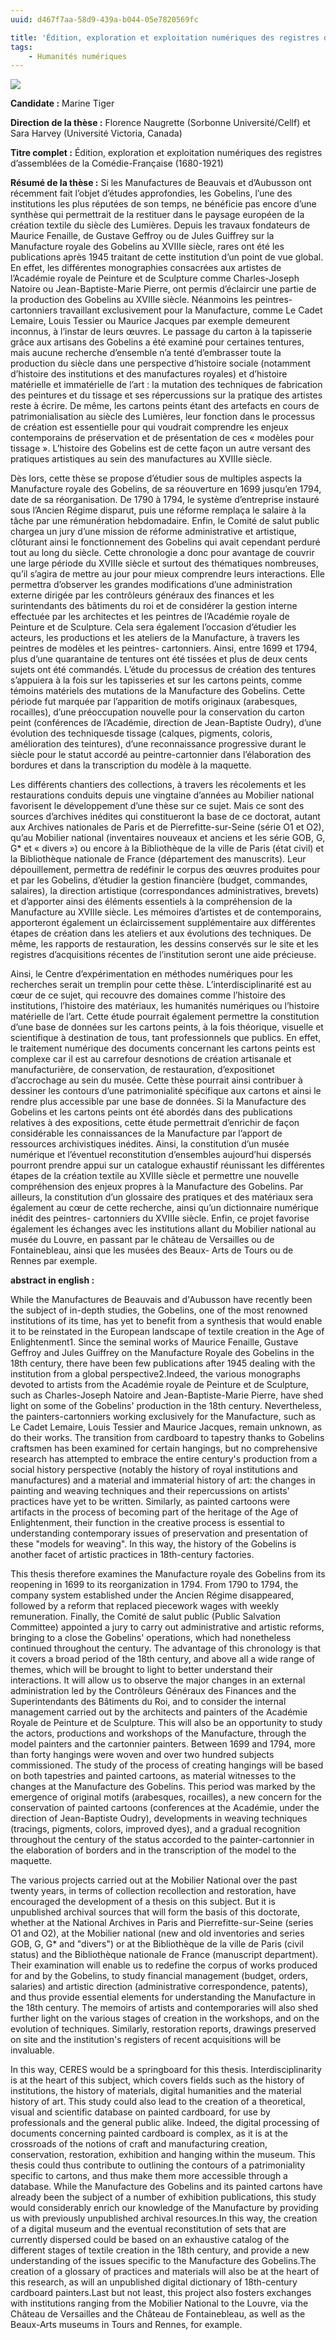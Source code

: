 ```yaml
---
uuid: d467f7aa-58d9-439a-b044-05e7820569fc

title: 'Édition, exploration et exploitation numériques des registres d’assemblées de la Comédie-Française (1680-1921)'
tags:
    - Humanités numériques
---
```


![](these-5.png)

**Candidate :** Marine Tiger

**Direction de la thèse :** Florence Naugrette (Sorbonne Université/Cellf) et Sara Harvey (Université Victoria, Canada)

**Titre complet :** Édition, exploration et exploitation numériques des registres d’assemblées de la Comédie-Française (1680-1921)

**Résumé de la thèse :**
Si les Manufactures de Beauvais et d’Aubusson ont récemment fait l’objet d’études approfondies, les Gobelins, l’une des institutions les plus réputées de son temps, ne bénéficie pas encore d’une synthèse qui permettrait de la restituer dans le paysage européen de la création textile du siècle des Lumières. Depuis les travaux fondateurs de Maurice Fenaille, de Gustave Geffroy ou de Jules Guiffrey sur la Manufacture royale des Gobelins au XVIIIe siècle, rares ont été les publications après 1945 traitant de cette institution d’un point de vue global. En effet, les différentes monographies consacrées aux artistes de l’Académie royale de Peinture et de Sculpture comme Charles-Joseph Natoire ou Jean-Baptiste-Marie Pierre, ont permis d’éclaircir une partie de la production des Gobelins au XVIIIe siècle. Néanmoins les peintres-cartonniers travaillant exclusivement pour la Manufacture, comme Le Cadet Lemaire, Louis Tessier ou Maurice Jacques par exemple demeurent inconnus, à l’instar de leurs œuvres. Le passage du carton à la tapisserie grâce aux artisans des Gobelins a été examiné pour certaines tentures, mais aucune recherche d’ensemble n’a tenté d’embrasser toute la production du siècle dans une perspective d’histoire sociale (notamment d’histoire des institutions et des manufactures royales) et d’histoire matérielle et immatérielle de l’art : la mutation des techniques de fabrication des peintures et du tissage et ses répercussions sur la pratique des artistes reste à écrire. De même, les cartons peints étant des artefacts en cours de patrimonialisation au siècle des Lumières, leur fonction dans le processus de création est essentielle pour qui voudrait comprendre les enjeux contemporains de préservation et de présentation de ces « modèles pour tissage ». L’histoire des Gobelins est de cette façon un autre versant des pratiques artistiques au sein des manufactures au XVIIIe siècle.

Dès lors, cette thèse se propose d’étudier sous de multiples aspects la Manufacture royale des Gobelins, de sa réouverture en 1699 jusqu’en 1794, date de sa réorganisation. De 1790 à 1794, le système d’entreprise instauré sous l’Ancien Régime disparut, puis une réforme remplaça le salaire à la tâche par une rémunération hebdomadaire. Enfin, le Comité de salut public chargea un jury d’une mission de réforme administrative et artistique, clôturant ainsi le fonctionnement des Gobelins qui avait cependant perduré tout au long du siècle. Cette chronologie a donc pour avantage de couvrir une large période du XVIIIe siècle et surtout des thématiques nombreuses, qu’il s’agira de mettre au jour pour mieux comprendre leurs interactions. Elle permettra d’observer les grandes modifications d’une administration externe dirigée par les contrôleurs généraux des finances et les surintendants des bâtiments du roi et de considérer la gestion interne effectuée par les architectes et les peintres de l’Académie royale de Peinture et de Sculpture. Cela sera également l’occasion d’étudier les acteurs, les productions et les ateliers de la Manufacture, à travers les peintres de modèles et les peintres- cartonniers. Ainsi, entre 1699 et 1794, plus d’une quarantaine de tentures ont été tissées et plus de deux cents sujets ont été commandés. L’étude du processus de création des tentures s’appuiera à la fois sur les tapisseries et sur les cartons peints, comme témoins matériels des mutations de la Manufacture des Gobelins. Cette période fut marquée par l’apparition de motifs originaux (arabesques, rocailles), d’une préoccupation nouvelle pour la conservation du carton peint (conférences de l’Académie, direction de Jean-Baptiste Oudry), d’une évolution des techniquesde tissage (calques, pigments, coloris, amélioration des teintures), d’une reconnaissance progressive durant le siècle pour le statut accordé au peintre-cartonnier dans l’élaboration des bordures et dans la transcription du modèle à la maquette.

Les différents chantiers des collections, à travers les récolements et les restaurations conduits depuis une vingtaine d’années au Mobilier national favorisent le développement d’une thèse sur ce sujet. Mais ce sont des sources d’archives inédites qui constitueront la base de ce doctorat, autant aux Archives nationales de Paris et de Pierrefitte-sur-Seine (série O1 et O2), qu’au Mobilier national (inventaires nouveaux et anciens et les série GOB, G, G* et « divers ») ou encore à la Bibliothèque de la ville de Paris (état civil) et la Bibliothèque nationale de France (département des manuscrits). Leur dépouillement, permettra de redéfinir le corpus des œuvres produites pour et par les Gobelins, d’étudier la gestion financière (budget, commandes, salaires), la direction artistique (correspondances administratives, brevets) et d’apporter ainsi des éléments essentiels à la compréhension de la Manufacture au XVIIIe siècle. Les mémoires d’artistes et de contemporains, apporteront également un éclaircissement supplémentaire aux différentes étapes de création dans les ateliers et aux évolutions des techniques. De même, les rapports de restauration, les dessins conservés sur le site et les registres d’acquisitions récentes de l’institution seront une aide précieuse.

Ainsi, le Centre d’expérimentation en méthodes numériques pour les recherches serait un tremplin pour cette thèse. L’interdisciplinarité est au cœur de ce sujet, qui recouvre des domaines comme l’histoire des institutions, l’histoire des matériaux, les humanités numériques ou l’histoire matérielle de l’art. Cette étude pourrait également permettre la constitution d’une base de données sur les cartons peints, à la fois théorique, visuelle et scientifique à destination de tous, tant professionnels que publics. En effet, le traitement numérique des documents concernant les cartons peints est complexe car il est au carrefour desnotions de création artisanale et manufacturière, de conservation, de restauration, d’expositionet d’accrochage au sein du musée. Cette thèse pourrait ainsi contribuer à dessiner les contours d’une patrimonialité spécifique aux cartons et ainsi le rendre plus accessible par une base de données. Si la Manufacture des Gobelins et les cartons peints ont été abordés dans des publications relatives à des expositions, cette étude permettrait d’enrichir de façon considérable les connaissances de la Manufacture par l’apport de ressources archivistiques inédites. Ainsi, la constitution d’un musée numérique et l’éventuel reconstitution d’ensembles aujourd’hui dispersés pourront prendre appui sur un catalogue exhaustif réunissant les différentes étapes de la création textile au XVIIIe siècle et permettre une nouvelle compréhension des enjeux propres à la Manufacture des Gobelins. Par ailleurs, la constitution d’un glossaire des pratiques et des matériaux sera également au cœur de cette recherche, ainsi qu’un dictionnaire numérique inédit des peintres- cartonniers du XVIIIe siècle. Enfin, ce projet favorise également les échanges avec les institutions allant du Mobilier national au musée du Louvre, en passant par le château de Versailles ou de Fontainebleau, ainsi que les musées des Beaux- Arts de Tours ou de Rennes par exemple.

**abstract in english :**

While the Manufactures de Beauvais and d'Aubusson have recently been the subject of in-depth studies, the Gobelins, one of the most renowned institutions of its time, has yet to benefit from a synthesis that would enable it to be reinstated in the European landscape of textile creation in the Age of Enlightenment1. Since the seminal works of Maurice Fenaille, Gustave Geffroy and Jules Guiffrey on the Manufacture Royale des Gobelins in the 18th century, there have been few publications after 1945 dealing with the institution from a global perspective2.Indeed, the various monographs devoted to artists from the Académie royale de Peinture et de Sculpture, such as Charles-Joseph Natoire and Jean-Baptiste-Marie Pierre, have shed light on some of the Gobelins' production in the 18th century. Nevertheless, the painters-cartonniers working exclusively for the Manufacture, such as Le Cadet Lemaire, Louis Tessier and Maurice Jacques, remain unknown, as do their works. The transition from cardboard to tapestry thanks to Gobelins craftsmen has been examined for certain hangings, but no comprehensive research has attempted to embrace the entire century's production from a social history perspective (notably the history of royal institutions and manufactures) and a material and immaterial history of art: the changes in painting and weaving techniques and their repercussions on artists' practices have yet to be written. Similarly, as painted cartoons were artifacts in the process of becoming part of the heritage of the Age of Enlightenment, their function in the creative process is essential to understanding contemporary issues of preservation and presentation of these "models for weaving". In this way, the history of the Gobelins is another facet of artistic practices in 18th-century factories.

This thesis therefore examines the Manufacture royale des Gobelins from its reopening in 1699 to its reorganization in 1794. From 1790 to 1794, the company system established under the Ancien Régime disappeared, followed by a reform that replaced piecework wages with weekly remuneration. Finally, the Comité de salut public (Public Salvation Committee) appointed a jury to carry out administrative and artistic reforms, bringing to a close the Gobelins' operations, which had nonetheless continued throughout the century. The advantage of this chronology is that it covers a broad period of the 18th century, and above all a wide range of themes, which will be brought to light to better understand their interactions. It will allow us to observe the major changes in an external administration led by the Contrôleurs Généraux des Finances and the Superintendants des Bâtiments du Roi, and to consider the internal management carried out by the architects and painters of the Académie Royale de Peinture et de Sculpture. This will also be an opportunity to study the actors, productions and workshops of the Manufacture, through the model painters and the cartonnier painters. Between 1699 and 1794, more than forty hangings were woven and over two hundred subjects commissioned. The study of the process of creating hangings will be based on both tapestries and painted cartoons, as material witnesses to the changes at the Manufacture des Gobelins. This period was marked by the emergence of original motifs (arabesques, rocailles), a new concern for the conservation of painted cartoons (conferences at the Académie, under the direction of Jean-Baptiste Oudry), developments in weaving techniques (tracings, pigments, colors, improved dyes), and a gradual recognition throughout the century of the status accorded to the painter-cartonnier in the elaboration of borders and in the transcription of the model to the maquette.

The various projects carried out at the Mobilier National over the past twenty years, in terms of collection recollection and restoration, have encouraged the development of a thesis on this subject. But it is unpublished archival sources that will form the basis of this doctorate, whether at the National Archives in Paris and Pierrefitte-sur-Seine (series O1 and O2), at the Mobilier national (new and old inventories and series GOB, G, G* and "divers") or at the Bibliothèque de la ville de Paris (civil status) and the Bibliothèque nationale de France (manuscript department). Their examination will enable us to redefine the corpus of works produced for and by the Gobelins, to study financial management (budget, orders, salaries) and artistic direction (administrative correspondence, patents), and thus provide essential elements for understanding the Manufacture in the 18th century. The memoirs of artists and contemporaries will also shed further light on the various stages of creation in the workshops, and on the evolution of techniques. Similarly, restoration reports, drawings preserved on site and the institution's registers of recent acquisitions will be invaluable.

In this way, CERES would be a springboard for this thesis. Interdisciplinarity is at the heart of this subject, which covers fields such as the history of institutions, the history of materials, digital humanities and the material history of art. This study could also lead to the creation of a theoretical, visual and scientific database on painted cardboard, for use by professionals and the general public alike. Indeed, the digital processing of documents concerning painted cardboard is complex, as it is at the crossroads of the notions of craft and manufacturing creation, conservation, restoration, exhibition and hanging within the museum. This thesis could thus contribute to outlining the contours of a patrimoniality specific to cartons, and thus make them more accessible through a database. While the Manufacture des Gobelins and its painted cartons have already been the subject of a number of exhibition publications, this study would considerably enrich our knowledge of the Manufacture by providing us with previously unpublished archival resources.In this way, the creation of a digital museum and the eventual reconstitution of sets that are currently dispersed could be based on an exhaustive catalog of the different stages of textile creation in the 18th century, and provide a new understanding of the issues specific to the Manufacture des Gobelins.The creation of a glossary of practices and materials will also be at the heart of this research, as will an unpublished digital dictionary of 18th-century cardboard painters.Last but not least, this project also fosters exchanges with institutions ranging from the Mobilier National to the Louvre, via the Château de Versailles and the Château de Fontainebleau, as well as the Beaux-Arts museums in Tours and Rennes, for example.
